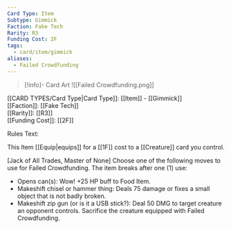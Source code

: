 ```yaml
---
Card Type: Item
Subtype: Gimmick
Faction: Fake Tech
Rarity: R3
Funding Cost: 2F
tags:
  - card/item/gimmick
aliases:
  - Failed Crowdfunding
---
```

> [!info]- Card Art
> ![[Failed Crowdfunding.png]]

[[CARD TYPES/Card Type|Card Type]]: [[Item]] - [[Gimmick]]  
[[Faction]]: [[Fake Tech]]  
[[Rarity]]: [[R3]]  
[[Funding Cost]]: [[2F]]  

Rules Text:  

This Item [[Equip|equips]] for a [[1F]] cost to a [[Creature]] card you control.  

[Jack of All Trades, Master of None] Choose one of the following moves to use for Failed Crowdfunding. The item breaks after one (1) use:
- Opens can(s): Wow! +25 HP buff to Food Item.
- Makeshift chisel or hammer thing:  Deals 75 damage or fixes a small object that is not badly broken.
- Makeshift zip gun (or is it a USB stick?): Deal 50 DMG to target creature an opponent controls.  Sacrifice the creature equipped with Failed Crowdfunding.  